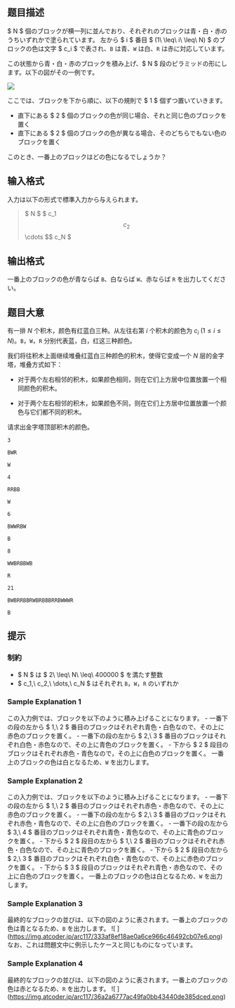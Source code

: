 ## 题目描述
[problemUrl]: https://atcoder.jp/contests/arc117/tasks/arc117_c

$ N $ 個のブロックが横一列に並んでおり、それぞれのブロックは青・白・赤のうちいずれかで塗られています。 左から $ i $ 番目 $ (1\ \leq\ i\ \leq\ N) $ のブロックの色は文字 $ c_i $ で表され、`B` は青、`W` は白、`R` は赤に対応しています。

この状態から青・白・赤のブロックを積み上げ、$ N $ 段のピラミッドの形にします。以下の図がその一例です。

 ![](https://cdn.luogu.com.cn/upload/vjudge_pic/AT_arc117_c/f795a525a74e48b7e43010cb259b0e9d82262039.png) 

ここでは、ブロックを下から順に、以下の規則で $ 1 $ 個ずつ置いていきます。

- 直下にある $ 2 $ 個のブロックの色が同じ場合、それと同じ色のブロックを置く
- 直下にある $ 2 $ 個のブロックの色が異なる場合、そのどちらでもない色のブロックを置く

このとき、一番上のブロックはどの色になるでしょうか？

## 输入格式
入力は以下の形式で標準入力から与えられます。

> $ N $ $ c_1 $$ c_2 $$ \cdots $$ c_N $

## 输出格式
一番上のブロックの色が青ならば `B`、白ならば `W`、赤ならば `R` を出力してください。

## 题目大意
有一排 $N$ 个积木，颜色有红蓝白三种。从左往右第 $i$ 个积木的颜色为 $c_i\ (1\le i \le N)$。`B`，`W`，`R` 分别代表蓝，白，红这三种颜色。

我们将往积木上面继续堆叠红蓝白三种颜色的积木，使得它变成一个 $N$ 层的金字塔，堆叠方式如下：

- 对于两个左右相邻的积木，如果颜色相同，则在它们上方居中位置放置一个相同颜色的积木。

- 对于两个左右相邻的积木，如果颜色不同，则在它们上方居中位置放置一个颜色与它们都不同的积木。

请求出金字塔顶部积木的颜色。

```input1
3
BWR
```

```output1
W
```

```input2
4
RRBB
```

```output2
W
```

```input3
6
BWWRBW
```

```output3
B
```

```input4
8
WWBRBBWB
```

```output4
R
```

```input5
21
BWBRRBBRWBRBBBRRBWWWR
```

```output5
B
```

## 提示
### 制約

- $ N $ は $ 2\ \leq\ N\ \leq\ 400000 $ を満たす整数
- $ c_1,\ c_2,\ \dots,\ c_N $ はそれぞれ `B`，`W`，`R` のいずれか

### Sample Explanation 1

この入力例では、ブロックを以下のように積み上げることになります。 - 一番下の段の左から $ 1,\ 2 $ 番目のブロックはそれぞれ青色・白色なので、その上に赤色のブロックを置く。 - 一番下の段の左から $ 2,\ 3 $ 番目のブロックはそれぞれ白色・赤色なので、その上に青色のブロックを置く。 - 下から $ 2 $ 段目のブロックはそれぞれ赤色・青色なので，その上に白色のブロックを置く。 一番上のブロックの色は白となるため、`W` を出力します。

### Sample Explanation 2

この入力例では、ブロックを以下のように積み上げることになります。 - 一番下の段の左から $ 1,\ 2 $ 番目のブロックはそれぞれ赤色・赤色なので、その上に赤色のブロックを置く。 - 一番下の段の左から $ 2,\ 3 $ 番目のブロックはそれぞれ赤色・青色なので、その上に白色のブロックを置く。 - 一番下の段の左から $ 3,\ 4 $ 番目のブロックはそれぞれ青色・青色なので、その上に青色のブロックを置く。 - 下から $ 2 $ 段目の左から $ 1,\ 2 $ 番目のブロックはそれぞれ赤色・白色なので、その上に青色のブロックを置く。 - 下から $ 2 $ 段目の左から $ 2,\ 3 $ 番目のブロックはそれぞれ白色・青色なので、その上に赤色のブロックを置く。 - 下から $ 3 $ 段目のブロックはそれぞれ青色・赤色なので、その上に白色のブロックを置く。 一番上のブロックの色は白となるため、`W` を出力します。

### Sample Explanation 3

最終的なブロックの並びは、以下の図のように表されます。一番上のブロックの色は青となるため、`B` を出力します。 !\[ \](https://img.atcoder.jp/arc117/333af8ef18ae0a6ce966c46492cb07e6.png) なお、これは問題文中に例示したケースと同じものになっています。

### Sample Explanation 4

最終的なブロックの並びは、以下の図のように表されます。一番上のブロックの色は赤となるため、`R` を出力します。 !\[ \](https://img.atcoder.jp/arc117/36a2a6777ac49fa0bb43440de385dced.png)

